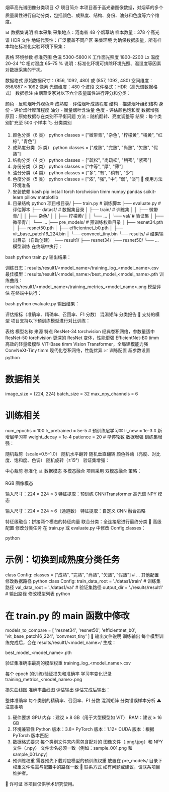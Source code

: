 烟草高光谱图像分类项目
📋 项目简介
本项目基于高光谱图像数据，对烟草的多个质量属性进行自动分类，包括颜色、成熟度、结构、身份、油分和色度等六个维度。

📊 数据集说明
样本采集
采集地点：河南省 48 个烟草站
样本数量：378 个高光谱 HDR 文件
地域代表性：广泛覆盖不同产区
采集环境
为确保数据质量，所有样本均在标准化实验环境下采集：

表格
环境参数	标准范围
色温	5300–5800 K
工作面光照度	1800–2200 Lx
温度	20–24 ℃
相对湿度	65–75 %
说明：标准化环境可排除环境光照、温湿度等因素对数据采集的干扰。

数据格式
原始数据尺寸：(856, 1092, 480) 或 (857, 1092, 480)
空间维度：856/857 × 1092 像素
光谱维度：480 个波段
文件格式：HDR（高光谱数据格式）
数据标注
由烟草专家对以下六个质量属性进行评分和分类：

颜色 - 反映烟叶外观色泽
成熟度 - 评估烟叶成熟程度
结构 - 描述烟叶组织结构
身份 - 评价烟叶厚薄程度
油分 - 衡量烟叶含油量
色度 - 评估颜色饱和度
数据增强
原因：原始数据存在类别不平衡问题
方法：随机翻转、亮度调整等
结果：每个类别扩充至 500 个样本
🏷️ 分类类别
1. 颜色分类（6 类）
python
classes = ["微带青", "杂色", "柠檬黄", "橘黄", "红棕", "青色"]
2. 成熟度分类（5 类）
python
classes = ["成熟", "完熟", "尚熟", "欠熟", "假熟"]
3. 结构分类（4 类）
python
classes = ["疏松", "尚疏松", "稍密", "紧密"]
4. 身份分类（3 类）
python
classes = ["中等", "厚", "薄"]
5. 油分分类（4 类）
python
classes = ["多", "有", "稍有", "少"]
6. 色度分类（5 类）
python
classes = ["浓", "强", "中", "弱", "淡"]
🚀 使用方法
环境准备
1. 安装依赖
bash
pip install torch torchvision timm numpy pandas scikit-learn pillow matplotlib
2. 目录结构
python
项目根目录/
├── train.py              # 训练脚本
├── evaluate.py           # 评估脚本
├── datas1/               # 数据集目录
│   ├── train/            # 训练集
│   │   ├── 微带青/
│   │   ├── 杂色/
│   │   ├── 柠檬黄/
│   │   └── ...
│   └── val/              # 验证集
│       ├── 微带青/
│       └── ...
├── pre_models/           # 预训练权重目录
│   ├── resnet34.pth
│   ├── resnet50.pth
│   ├── efficientnet_b0.pth
│   ├── vit_base_patch16_224.bin
│   └── convnext_tiny.bin
└── results/              # 结果输出目录（自动创建）
    └── result1/
        ├── resnet34/
        ├── resnet50/
        └── ...
模型训练
在终端中执行：

bash
python train.py
输出结果：

训练日志：results/result1/<model_name>/training_log_<model_name>.csv
最佳模型：results/result1/<model_name>/best_model_<model_name>.pth
训练曲线：results/result1/<model_name>/training_metrics_<model_name>.png
模型评估
在终端中执行：

bash
python evaluate.py
输出结果：

评估指标（准确率、精确率、召回率、F1 分数）
混淆矩阵
分类报告
🎯 支持的模型
项目支持以下预训练模型进行对比训练：

表格
模型名称	来源	特点
ResNet-34	torchvision	经典卷积网络，参数量适中
ResNet-50	torchvision	更深的 ResNet 变体，性能更强
EfficientNet-B0	timm	高效的轻量级模型
ViT-Base	timm	Vision Transformer，全局建模能力强
ConvNeXt-Tiny	timm	现代化卷积网络，性能优异
📈 训练配置
超参数设置
python
# 数据相关
image_size = (224, 224)
batch_size = 32
max_npy_channels = 6

# 训练相关
num_epochs = 100
lr_pretrained = 5e-5      # 预训练层学习率
lr_new = 1e-3             # 新增层学习率
weight_decay = 1e-4
patience = 20             # 早停轮数
数据增强
训练集增强：

随机裁剪（scale=0.5–1.0）
随机水平翻转
随机垂直翻转
颜色抖动（亮度、对比度、饱和度、色调）
随机旋转（±15°）
验证集增强：

中心裁剪
标准化
📊 数据模态
多模态融合
项目采用 双模态融合 策略：

RGB 图像模态

输入尺寸：224 × 224 × 3
特征提取：预训练 CNN/Transformer
高光谱 NPY 模态

输入尺寸：224 × 224 × 6（通道数）
特征提取：自定义 CNN
融合策略

特征级融合：拼接两个模态的特征向量
联合分类：全连接层进行最终分类
🔧 高级配置
修改分类任务
在 train.py 或 evaluate.py 中修改 Config.classes：

python
# 示例：切换到成熟度分类任务
class Config:
    classes = ["成熟", "完熟", "尚熟", "欠熟", "假熟"]
    # ... 其他配置
修改数据路径
python
class Config:
    train_data_root = './datas1/train'      # 训练集路径
    val_data_root = './datas1/val'          # 验证集路径
    output_dir = './results/result1'        # 输出路径
修改模型列表
python
# 在 train.py 的 main 函数中修改
models_to_compare = [
    'resnet34',
    'resnet50',
    'efficientnet_b0',
    'vit_base_patch16_224',
    'convnext_tiny'
]
📝 输出文件说明
训练输出
每个模型训练完成后，会在 results/result1/<model_name>/ 生成：

best_model_<model_name>.pth

验证集准确率最高的模型权重
training_log_<model_name>.csv

每个 epoch 的训练/验证损失和准确率
学习率变化记录
training_metrics_<model_name>.png

损失曲线图
准确率曲线图
评估输出
评估完成后输出：

整体准确率
每个类别的精确率、召回率、F1 分数
混淆矩阵
分类错误样本分析
⚠️ 注意事项
1. 硬件要求
GPU 内存：建议 ≥ 8 GB（用于大型模型如 ViT）
RAM：建议 ≥ 16 GB
2. 环境兼容性
Python 版本：3.8+
PyTorch 版本：1.12+
CUDA 版本：根据 PyTorch 版本匹配
3. 数据格式要求
每个类别文件夹内需包含配对的 图像文件（.png/.jpg）和 NPY 文件（.npy）
文件命名必须一致（例如：sample_001.png 和 sample_001.npy）
4. 预训练权重
需要预先下载对应模型的预训练权重
放置在 pre_models/ 目录下
权重文件名需与配置中的路径一致
📧 联系方式
如有问题或建议，请联系项目维护者。

📄 许可证
本项目仅供学术研究使用。


